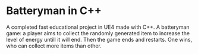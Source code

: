 # Batteryman in C++
A completed fast educational project in UE4 made with C++. A batteryman game: a player aims to collect the randomly generated item to increase the level of energy untill it will end. Then the game ends and restarts. One wins, who can collect more items than other. 

